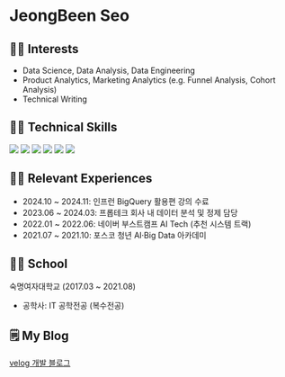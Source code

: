 # JeongBeen Seo

## 🙆‍♀️ Interests
- Data Science, Data Analysis, Data Engineering
- Product Analytics, Marketing Analytics (e.g. Funnel Analysis, Cohort Analysis)
- Technical Writing

## 👩‍💻 Technical Skills
<img src="https://img.shields.io/badge/BigQuery-669DF6?style=flat-square&logo=BigQuery&logoColor=white"> <img src="https://img.shields.io/badge/Microsoft SQL Server-CC2927?style=flat-square&logo=microsoftsqlserver&logoColor=white"/> <img src="https://img.shields.io/badge/Python-3776AB?style=flat-square&logo=Python&logoColor=white"/> <img src="https://img.shields.io/badge/Pandas-150458?style=flat-square&logo=Pandas&logoColor=white"/> <img src="https://img.shields.io/badge/plotly-3F4F75.svg?style=plat-sqaure&logo=plotly&logoColor=white"/> <img src="https://img.shields.io/badge/Scikit Learn-F7931E?style=flat-square&logo=scikitlearn&logoColor=white"/> 

## 🚶‍♀️ Relevant Experiences
- 2024.10 ~ 2024.11: 인프런 BigQuery 활용편 강의 수료
- 2023.06 ~ 2024.03: 프롭테크 회사 내 데이터 분석 및 정제 담당
- 2022.01 ~ 2022.06: 네이버 부스트캠프 AI Tech (추천 시스템 트랙)
- 2021.07 ~ 2021.10: 포스코 청년 AI·Big Data 아카데미

## 👩‍🎓 School
숙명여자대학교 (2017.03 ~ 2021.08)
- 공학사: IT 공학전공 (복수전공)
 
## 🗒️ My Blog
[velog 개발 블로그](https://velog.io/@claire1125/posts)  
